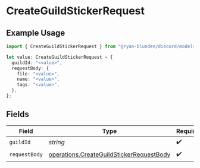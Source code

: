 # CreateGuildStickerRequest

## Example Usage

```typescript
import { CreateGuildStickerRequest } from "@ryan-blunden/discord/models/operations";

let value: CreateGuildStickerRequest = {
  guildId: "<value>",
  requestBody: {
    file: "<value>",
    name: "<value>",
    tags: "<value>",
  },
};
```

## Fields

| Field                                                                                                | Type                                                                                                 | Required                                                                                             | Description                                                                                          |
| ---------------------------------------------------------------------------------------------------- | ---------------------------------------------------------------------------------------------------- | ---------------------------------------------------------------------------------------------------- | ---------------------------------------------------------------------------------------------------- |
| `guildId`                                                                                            | *string*                                                                                             | :heavy_check_mark:                                                                                   | N/A                                                                                                  |
| `requestBody`                                                                                        | [operations.CreateGuildStickerRequestBody](../../models/operations/createguildstickerrequestbody.md) | :heavy_check_mark:                                                                                   | N/A                                                                                                  |